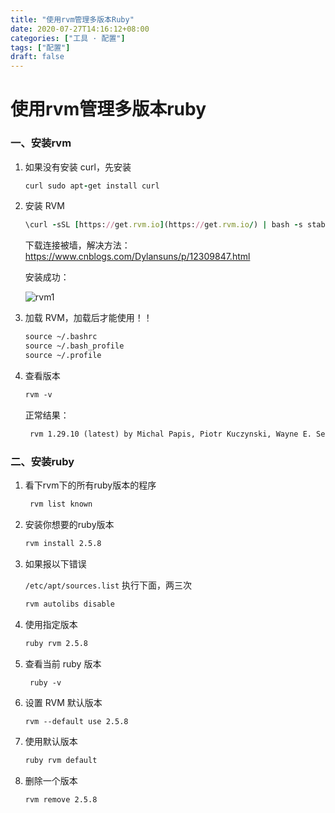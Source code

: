```yaml
---
title: "使用rvm管理多版本Ruby"
date: 2020-07-27T14:16:12+08:00
categories: ["工具 · 配置"]
tags: ["配置"]
draft: false
---
```


# 使用rvm管理多版本ruby

### 一、安装rvm

1. 如果没有安装 curl，先安装 

   ```ruby
   curl sudo apt-get install curl
   ```

2. 安装 RVM 

   ```ruby
   \curl -sSL [https://get.rvm.io](https://get.rvm.io/) | bash -s stable 
   ```

   下载连接被墙，解决方法：https://www.cnblogs.com/Dylansuns/p/12309847.html

   安装成功：

   ![rvm1](/images/assets/rvm1.png)

3. 加载 RVM，加载后才能使用！！ 

   ```reStructuredText
   source ~/.bashrc
   source ~/.bash_profile
   source ~/.profile
   ```

4. 查看版本

   ```reStructuredText
   rvm -v
   ```

   正常结果：

   ```reStructuredText
    rvm 1.29.10 (latest) by Michal Papis, Piotr Kuczynski, Wayne E. Seguin [https://rvm.io] 
   ```

   

### 二、安装ruby

1. 看下rvm下的所有ruby版本的程序 

   ```reStructuredText
    rvm list known 
   ```

2. 安装你想要的ruby版本

   ```reStructuredText
   rvm install 2.5.8
   ```

3. 如果报以下错误

   `/etc/apt/sources.list` 执行下面，两三次

   ```reStructuredText
   rvm autolibs disable
   ```

4. 使用指定版本 

   ```reStructuredText
   ruby rvm 2.5.8
   ```

5. 查看当前 ruby 版本

   ```text
    ruby -v 
   ```

6. 设置 RVM 默认版本 

   ```reStructuredText
   rvm --default use 2.5.8
   ```

7. 使用默认版本 

   ```reStructuredText
   ruby rvm default 
   ```

8. 删除一个版本 

   ```text
   rvm remove 2.5.8 
   ```

   

